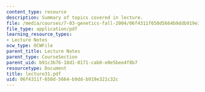 ```yaml
---
content_type: resource
description: Summary of topics covered in lecture.
file: /media/courses/7-03-genetics-fall-2004/06f4311f650d5664b9ddb919e321c32c_lecture31.pdf
file_type: application/pdf
learning_resource_types:
- Lecture Notes
ocw_type: OCWFile
parent_title: Lecture Notes
parent_type: CourseSection
parent_uid: b91c3b76-18d1-0171-cab0-e0e5bee4f8b7
resourcetype: Document
title: lecture31.pdf
uid: 06f4311f-650d-5664-b9dd-b919e321c32c
---
```

